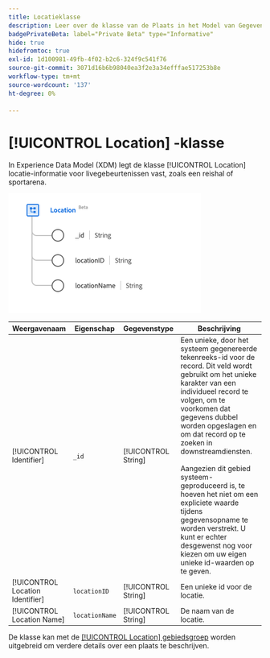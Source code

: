 ```yaml
---
title: Locatieklasse
description: Leer over de klasse van de Plaats in het Model van Gegevens van de Ervaring (XDM).
badgePrivateBeta: label="Private Beta" type="Informative"
hide: true
hidefromtoc: true
exl-id: 1d100981-49fb-4f02-b2c6-324f9c541f76
source-git-commit: 3071d16b6b98040ea3f2e3a34efffae517253b8e
workflow-type: tm+mt
source-wordcount: '137'
ht-degree: 0%

---
```


# [!UICONTROL Location] -klasse

In Experience Data Model (XDM) legt de klasse [!UICONTROL Location] locatie-informatie voor livegebeurtenissen vast, zoals een reishal of sportarena.

![&#x200B; de klassenstructuur van de Plaats &#x200B;](../../../images/healthcare/classes/location.png)

| Weergavenaam | Eigenschap | Gegevenstype | Beschrijving |
| --- | --- | --- | --- |
| [!UICONTROL Identifier] | `_id` | [!UICONTROL String] | Een unieke, door het systeem gegenereerde tekenreeks-id voor de record. Dit veld wordt gebruikt om het unieke karakter van een individueel record te volgen, om te voorkomen dat gegevens dubbel worden opgeslagen en om dat record op te zoeken in downstreamdiensten.<br><br> Aangezien dit gebied systeem-geproduceerd is, te hoeven het niet om een expliciete waarde tijdens gegevensopname te worden verstrekt. U kunt er echter desgewenst nog voor kiezen om uw eigen unieke id-waarden op te geven. |
| [!UICONTROL Location Identifier] | `locationID` | [!UICONTROL String] | Een unieke id voor de locatie. |
| [!UICONTROL Location Name] | `locationName` | [!UICONTROL String] | De naam van de locatie. |

De klasse kan met de [[!UICONTROL Location] gebiedsgroep &#x200B;](../field-groups/location.md) worden uitgebreid om verdere details over een plaats te beschrijven.
